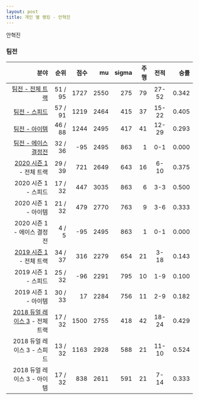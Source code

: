```yaml
---
layout: post
title: 개인 별 랭킹 - 안혁진
---
```


안혁진


### 팀전

| 분야 | 순위 | 점수 | mu | sigma | 주행 | 전적 | 승률 |
|---:|---:|---:|---:|---:|---:|:---:|---:|
| [팀전 - 전체 트랙](../team-full) | 51 / 95 | 1727 | 2550 | 275 | 79 | 27-52 | 0.342 |
| [팀전 - 스피드](../team-speed) | 57 / 91 | 1219 | 2464 | 415 | 37 | 15-22 | 0.405 |
| [팀전 - 아이템](../team-item) | 46 / 88 | 1244 | 2495 | 417 | 41 | 12-29 | 0.293 |
| [팀전 - 에이스 결정전](../team-ace) | 32 / 36 | -95 | 2495 | 863 | 1 | 0-1 | 0.000 |
| [2020 시즌 1](../teams-t2020_1) - 전체 트랙 | 29 / 39 | 721 | 2649 | 643 | 16 | 6-10 | 0.375 |
| 2020 시즌 1 - 스피드 | 17 / 32 | 447 | 3035 | 863 | 6 | 3-3 | 0.500 |
| 2020 시즌 1 - 아이템 | 21 / 32 | 479 | 2770 | 763 | 9 | 3-6 | 0.333 |
| 2020 시즌 1 - 에이스 결정전 | 4 / 5 | -95 | 2495 | 863 | 1 | 0-1 | 0.000 |
| [2019 시즌 1](../teams-t2019_1) - 전체 트랙 | 34 / 37 | 316 | 2279 | 654 | 21 | 3-18 | 0.143 |
| 2019 시즌 1 - 스피드 | 25 / 32 | -96 | 2291 | 795 | 10 | 1-9 | 0.100 |
| 2019 시즌 1 - 아이템 | 30 / 33 | 17 | 2284 | 756 | 11 | 2-9 | 0.182 |
| [2018 듀얼 레이스 3](../teams-t2018_1) - 전체 트랙 | 17 / 32 | 1500 | 2755 | 418 | 42 | 18-24 | 0.429 |
| 2018 듀얼 레이스 3 - 스피드 | 13 / 32 | 1163 | 2928 | 588 | 21 | 11-10 | 0.524 |
| 2018 듀얼 레이스 3 - 아이템 | 17 / 32 | 838 | 2611 | 591 | 21 | 7-14 | 0.333 |
